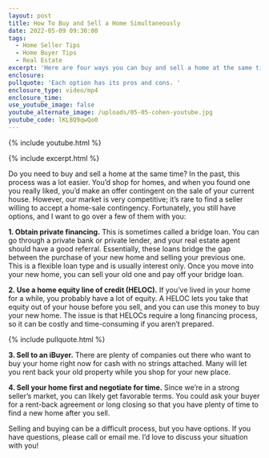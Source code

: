 ```yaml
---
layout: post
title: How To Buy and Sell a Home Simultaneously
date: 2022-05-09 09:30:00
tags:
  - Home Seller Tips
  - Home Buyer Tips
  - Real Estate
excerpt: 'Here are four ways you can buy and sell a home at the same time. '
enclosure:
pullquote: 'Each option has its pros and cons. '
enclosure_type: video/mp4
enclosure_time:
use_youtube_image: false
youtube_alternate_image: /uploads/05-05-cohen-youtube.jpg
youtube_code: lKL8Q9qwQo0
---
```

{% include youtube.html %}

{% include excerpt.html %}

Do you need to buy and sell a home at the same time? In the past, this process was a lot easier. You’d shop for homes, and when you found one you really liked, you’d make an offer contingent on the sale of your current house. However, our market is very competitive; it’s rare to find a seller willing to accept a home-sale contingency. Fortunately, you still have options, and I want to go over a few of them with you:

**1\. Obtain private financing.** This is sometimes called a bridge loan. You can go through a private bank or private lender, and your real estate agent should have a good referral. Essentially, these loans bridge the gap between the purchase of your new home and selling your previous one. This is a flexible loan type and is usually interest only. Once you move into your new home, you can sell your old one and pay off your bridge loan.&nbsp;

**2\. Use a home equity line of credit (HELOC).** If you’ve lived in your home for a while, you probably have a lot of equity. A HELOC lets you take that equity out of your house before you sell, and you can use this money to buy your new home. The issue is that HELOCs require a long financing process, so it can be costly and time-consuming if you aren’t prepared.&nbsp;

{% include pullquote.html %}

**3\. Sell to an iBuyer.** There are plenty of companies out there who want to buy your home right now for cash with no strings attached. Many will let you rent back your old property while you shop for your new place.&nbsp;

**4\. Sell your home first and negotiate for time.** Since we’re in a strong seller’s market, you can likely get favorable terms. You could ask your buyer for a rent-back agreement or long closing so that you have plenty of time to find a new home after you sell.

Selling and buying can be a difficult process, but you have options. If you have questions, please call or email me. I’d love to discuss your situation with you\!
